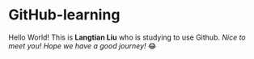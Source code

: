 # GitHub-learning

Hello World! This is **Langtian Liu** who is studying to use Github.
*Nice to meet you! Hope we have a good journey!* 😂


